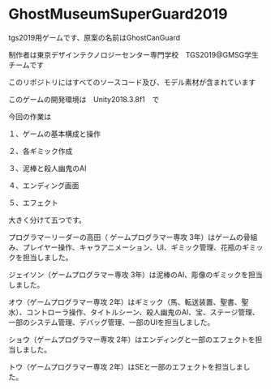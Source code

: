 # GhostMuseumSuperGuard2019
tgs2019用ゲームです、原案の名前はGhostCanGuard

制作者は東京デザインテクノロジーセンター専門学校　TGS2019@GMSG学生チームです

このリポジトリにはすべてのソースコード及び、モデル素材が含まれています

このゲームの開発環境は　Unity2018.3.8f1　で

今回の作業は

１、ゲームの基本構成と操作

２、各ギミック作成

３、泥棒と殺人幽鬼のAI

４、エンディング画面

５、エフェクト

大きく分けて五つです。

プログラマーリーダーの高田（ ゲームプログラマー専攻 3年）はゲームの骨組み、プレイヤー操作、キャラアニメーション、UI、ギミック管理、花瓶のギミックを担当しました。

ジェイソン（ゲームプログラマー専攻 3年）は泥棒のAI、彫像のギミックを担当しました。

オウ（ゲームプログラマー専攻 2年）はギミック（馬、転送装置、聖書、聖水）、コントローラ操作、タイトルシーン、殺人幽鬼のAI、宝、ステージ管理、一部のシステム管理、デバッグ管理、一部のUIを担当しました。

ショウ（ゲームプログラマー専攻 2年）はエンディングと一部のエフェクトを担当しました。

トウ（ゲームプログラマー専攻 2年）はSEと一部のエフェクトを担当しました。

